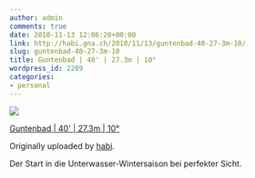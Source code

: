 ```yaml
---
author: admin
comments: true
date: 2010-11-13 12:06:20+00:00
link: http://habi.gna.ch/2010/11/13/guntenbad-40-27-3m-10/
slug: guntenbad-40-27-3m-10
title: Guntenbad | 40' | 27.3m | 10°
wordpress_id: 2289
categories:
- personal
---
```


 [![](http://farm5.static.flickr.com/4132/5171729232_8bec3cf5ef_m.jpg)](http://www.flickr.com/photos/habi/5171729232/)
   
  [Guntenbad | 40' | 27.3m | 10°](http://www.flickr.com/photos/habi/5171729232/)
    
  Originally uploaded by [habi](http://www.flickr.com/people/habi/).

Der Start in die Unterwasser-Wintersaison bei perfekter Sicht.
